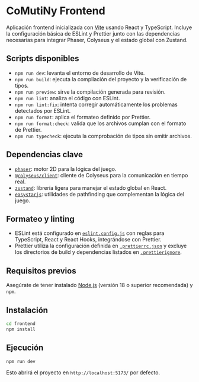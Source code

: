 # CoMutiNy Frontend

Aplicación frontend inicializada con [Vite](https://vite.dev/) usando React y TypeScript. Incluye la configuración básica de ESLint y Prettier junto con las dependencias necesarias para integrar Phaser, Colyseus y el estado global con Zustand.

## Scripts disponibles

- `npm run dev`: levanta el entorno de desarrollo de Vite.
- `npm run build`: ejecuta la compilación del proyecto y la verificación de tipos.
- `npm run preview`: sirve la compilación generada para revisión.
- `npm run lint`: analiza el código con ESLint.
- `npm run lint:fix`: intenta corregir automáticamente los problemas detectados por ESLint.
- `npm run format`: aplica el formateo definido por Prettier.
- `npm run format:check`: valida que los archivos cumplan con el formato de Prettier.
- `npm run typecheck`: ejecuta la comprobación de tipos sin emitir archivos.

## Dependencias clave

- [`phaser`](https://phaser.io/): motor 2D para la lógica del juego.
- [`@colyseus/client`](https://docs.colyseus.io/colyseus/client/overview/): cliente de Colyseus para la comunicación en tiempo real.
- [`zustand`](https://docs.pmnd.rs/zustand/getting-started/introduction): librería ligera para manejar el estado global en React.
- [`easystarjs`](http://easystarjs.com/): utilidades de pathfinding que complementan la lógica del juego.

## Formateo y linting

- ESLint está configurado en [`eslint.config.js`](./eslint.config.js) con reglas para TypeScript, React y React Hooks, integrándose con Prettier.
- Prettier utiliza la configuración definida en [`.prettierrc.json`](./.prettierrc.json) y excluye los directorios de build y dependencias listados en [`.prettierignore`](./.prettierignore).

## Requisitos previos

Asegúrate de tener instalado [Node.js](https://nodejs.org/) (versión 18 o superior recomendada) y `npm`.

## Instalación

```bash
cd frontend
npm install
```

## Ejecución

```bash
npm run dev
```

Esto abrirá el proyecto en `http://localhost:5173/` por defecto.

